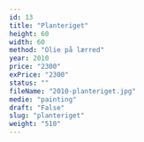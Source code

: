 ```yaml
---
id: 13
title: "Planteriget"
height: 60
width: 60
method: "Olie på lærred"
year: 2010
price: "2300"
exPrice: "2300"
status: ""
fileName: "2010-planteriget.jpg"
medie: "painting"
draft: "False"
slug: "planteriget"
weight: "510"
---
```

